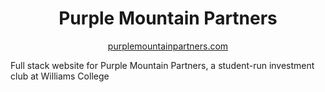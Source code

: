 <div align="center">

# Purple Mountain Partners
  [purplemountainpartners.com](purplemountainpartners.com)
</div>

  Full stack website for Purple Mountain Partners, a student-run investment club at Williams College

